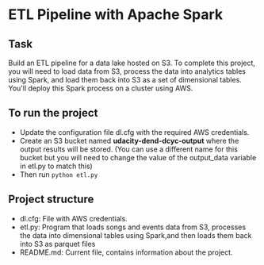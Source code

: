 # ETL Pipeline with Apache Spark

## Task
Build an ETL pipeline for a data lake hosted on S3. To complete this project, you will need to load data from S3, process the data into analytics tables using Spark, and load them back into S3 as a set of dimensional tables. You'll deploy this Spark process on a cluster using AWS.

## To run the project
- Update the configuration file dl.cfg with the required AWS credentials.
- Create an S3 bucket named **udacity-dend-dcyc-output** where the output results will be stored. (You can use a different name for this bucket but you will need to change the value of the output_data variable in etl.py to match this)
- Then run ``python etl.py``

## Project structure
- dl.cfg: File with AWS credentials.
- etl.py: Program that loads songs and events data from S3, processes the data into dimensional tables using Spark,and then loads them back into S3 as parquet files
- README.md: Current file, contains information about the project.
